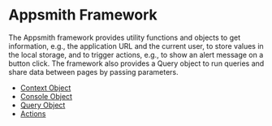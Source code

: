 # Appsmith Framework

The Appsmith framework provides utility functions and objects to get information, e.g., the application URL and the current user, to store values in the local storage, and to trigger actions, e.g., to show an alert message on a button click. The framework also provides a Query object to run queries and share data between pages by passing parameters.

- [Context Object](context-object.md)
- [Console Object](console-object.md)
- [Query Object](query-object.md)
- [Actions](widget-actions/README.md)
